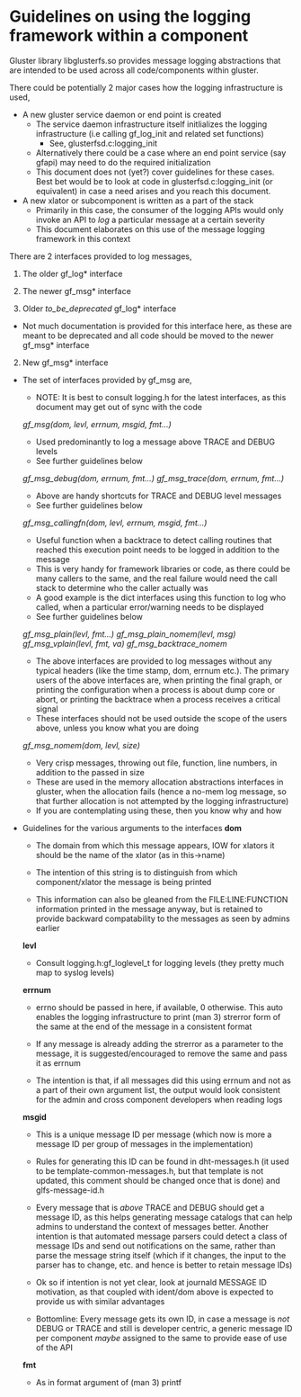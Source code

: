 Guidelines on using the logging framework within a component
============================================================
Gluster library libglusterfs.so provides message logging abstractions that
are intended to be used across all code/components within gluster.

There could be potentially 2 major cases how the logging infrastructure is
used,
  - A new gluster service daemon or end point is created
    - The service daemon infrastructure itself initlializes the logging
    infrastructure (i.e calling gf_log_init and related set functions)
      - See, glusterfsd.c:logging_init
    - Alternatively there could be a case where an end point service (say
    gfapi) may need to do the required initialization
    - This document does not (yet?) cover guidelines for these cases. Best
    bet would be to look at code in glusterfsd.c:logging_init (or equivalent)
    in case a need arises and you reach this document.
  - A new xlator or subcomponent is written as a part of the stack
    - Primarily in this case, the consumer of the logging APIs would only
    invoke an API to *log* a particular message at a certain severity
    - This document elaborates on this use of the message logging framework
    in this context

There are 2 interfaces provided to log messages,
1. The older gf_log* interface
2. The newer gf_msg* interface

1. Older _to_be_deprecated_ gf_log* interface
  - Not much documentation is provided for this interface here, as these are
  meant to be deprecated and all code should be moved to the newer gf_msg*
  interface

2. New gf_msg* interface
  - The set of interfaces provided by gf_msg are,
    - NOTE: It is best to consult logging.h for the latest interfaces, as
    this document may get out of sync with the code

    *gf_msg(dom, levl, errnum, msgid, fmt...)*
      - Used predominantly to log a message above TRACE and DEBUG levels
      - See further guidelines below

    *gf_msg_debug(dom, errnum, fmt...)*
    *gf_msg_trace(dom, errnum, fmt...)*
      - Above are handy shortcuts for TRACE and DEBUG level messages
      - See further guidelines below

    *gf_msg_callingfn(dom, levl, errnum, msgid, fmt...)*
      - Useful function when a backtrace to detect calling routines that
      reached this execution point needs to be logged in addition to the
      message
      - This is very handy for framework libraries or code, as there could
      be many callers to the same, and the real failure would need the call
      stack to determine who the caller actually was
      - A good example is the dict interfaces using this function to log who
      called, when a particular error/warning needs to be displayed
      - See further guidelines below

    *gf_msg_plain(levl, fmt...)*
    *gf_msg_plain_nomem(levl, msg)*
    *gf_msg_vplain(levl, fmt, va)*
    *gf_msg_backtrace_nomem*
      - The above interfaces are provided to log messages without any typical
      headers (like the time stamp, dom, errnum etc.). The primary users of
      the above interfaces are, when printing the final graph, or printing
      the configuration when a process is about dump core or abort, or
      printing the backtrace when a process receives a critical signal
      - These interfaces should not be used outside the scope of the users
      above, unless you know what you are doing

    *gf_msg_nomem(dom, levl, size)*
      - Very crisp messages, throwing out file, function, line numbers, in
      addition to the passed in size
      - These are used in the memory allocation abstractions interfaces in
      gluster, when the allocation fails (hence a no-mem log message, so that
      further allocation is not attempted by the logging infrastructure)
      - If you are contemplating using these, then you know why and how

  - Guidelines for the various arguments to the interfaces
    **dom**
      - The domain from which this message appears, IOW for xlators it should
      be the name of the xlator (as in this->name)

      - The intention of this string is to distinguish from which
      component/xlator the message is being printed

      - This information can also be gleaned from the FILE:LINE:FUNCTION
      information printed in the message anyway, but is retained to provide
      backward compatability to the messages as seen by admins earlier

    **levl**
      - Consult logging.h:gf_loglevel_t for logging levels (they pretty much
      map to syslog levels)

    **errnum**
      - errno should be passed in here, if available, 0 otherwise. This auto
      enables the logging infrastructure to print (man 3) strerror form of the
      same at the end of the message in a consistent format

      - If any message is already adding the strerror as a parameter to the
      message, it is suggested/encouraged to remove the same and pass it as
      errnum

      - The intention is that, if all messages did this using errnum and not
      as a part of their own argument list, the output would look consistent
      for the admin and cross component developers when reading logs

    **msgid**
      - This is a unique message ID per message (which now is more a message
      ID per group of messages in the implementation)

      - Rules for generating this ID can be found in dht-messages.h (it used
      to be template-common-messages.h, but that template is not updated,
      this comment should be changed once that is done) and glfs-message-id.h

      - Every message that is *above* TRACE and DEBUG should get a message
      ID, as this helps generating message catalogs that can help admins to
      understand the context of messages better. Another intention is that
      automated message parsers could detect a class of message IDs and send
      out notifications on the same, rather than parse the message string
      itself (which if it changes, the input to the parser has to change, etc.
      and hence is better to retain message IDs)

      - Ok so if intention is not yet clear, look at journald MESSAGE ID
      motivation, as that coupled with ident/dom above is expected to provide
      us with similar advantages

      - Bottomline: Every message gets its own ID, in case a message is
      *not* DEBUG or TRACE and still is developer centric, a generic message
      ID per component *maybe* assigned to the same to provide ease of use
      of the API

    **fmt**
      - As in format argument of (man 3) printf
